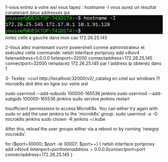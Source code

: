 1-vous entrez à votre wsl vous tapez :
    hostname -I
    vous aurez un résultat conatenant deux addresses ips
    ![img.png](img.png)   
    notez celle à gauche dans mon cas 172.26.25.145

2-Vous allez maintenant ouvrir powershell comme administrateur et exécutez cette commande:
     netsh interface portproxy add v4tov4 listenaddress=0.0.0.0 listenport=32000 connectaddress=172.26.25.145 connectport=32000
     remplacez 172.26.25.145 par l'address ip obtenez dans 1

3- Testez: >curl http://localhost:32000/v2/_catalog en cmd sur windows
    !!! microk8s doit être en ligne sur votre wsl


sudo usermod --add-subuids 100000-165536 jenkins
sudo usermod --add-subgids 100000-165536 jenkins
sudo service jenkins restart


Insufficient permissions to access MicroK8s.
You can either try again with sudo or add the user jenkins to the 'microk8s' group:
sudo usermod -a -G microk8s jenkins
sudo chown -R jenkins ~/.kube

After this, reload the user groups either via a reboot or by running 'newgrp microk8s'.


for ($port=30000; $port -le 30007; $port++) {
netsh interface portproxy add v4tov4 listenport=$port listenaddress=0.0.0.0 connectport=$port connectaddress=172.26.25.145
}
